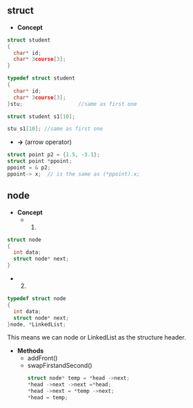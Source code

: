 ## struct
- **Concept**
``` c
struct student
{
  char* id;
  char* 3course[3];
}

typedef struct student
{
  char* id;
  char* 3course[3];
}stu;                  //same as first one

struct student s1[10];

stu s1[10]; //same as first one
```
- **->** (arrow operator)
```c
struct point p2 = {1.5, -3.1};
struct point *ppoint;
ppoint = & p2;
ppoint-> x;  // is the same as (*ppoint).x;
```


## node
- **Concept**
  - 1.
``` c
struct node
{
  int data;
  struct node* next;
}
```
  - 2.
``` c
typedef struct node
{
  int data;
  struct node* next;
}node, *LinkedList;
```
This means we can node or LinkedList as the structure header.

- **Methods**
  - addFront()
  - swapFirstandSecond()
    ``` c
    struct node* temp = *head ->next;
    *head ->next ->next =*head;
    *head ->next = *temp ->next;
    *head = temp;
    ```
    
    
  
